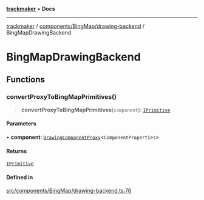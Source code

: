 [**trackmaker**](../../../../README.md) • **Docs**

***

[trackmaker](../../../../modules.md) / [components/BingMap/drawing-backend](../README.md) / BingMapDrawingBackend

# BingMapDrawingBackend

## Functions

### convertProxyToBingMapPrimitives()

> **convertProxyToBingMapPrimitives**(`component`): [`IPrimitive`](../../../../types/MicrosoftMaps/ConfigurationDrivenMaps/namespaces/Microsoft/namespaces/Maps/README.md#iprimitive)

#### Parameters

• **component**: [`DrawingComponentProxy`](../../../../libs/drawing-map/components-proxies/component.md#drawingcomponentproxyt)\<`ComponentProperties`\>

#### Returns

[`IPrimitive`](../../../../types/MicrosoftMaps/ConfigurationDrivenMaps/namespaces/Microsoft/namespaces/Maps/README.md#iprimitive)

#### Defined in

[src/components/BingMap/drawing-backend.ts:76](https://github.com/Anson2251/trackmaker/blob/852db12d0b72b755ac57c96b03b560323c9f2041/src/components/BingMap/drawing-backend.ts#L76)
